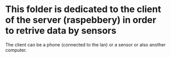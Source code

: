 # This folder is dedicated to the client of the server (raspebbery) in order to retrive data by sensors 
The client can be a phone (connected to the lan) or a sensor or also another computer.

